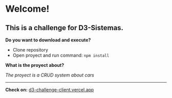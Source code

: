 # Welcome!
## This is a challenge for D3-Sistemas.

**Do you want to download and execute?**
- Clone repository
- Open proyect and run command: `npm install`

**What is the proyect about?**

*The proyect is a CRUD system about cars*

---

**Check on:** [d3-challenge-client.vercel.app](https://d3-challenge-client.vercel.app/)
